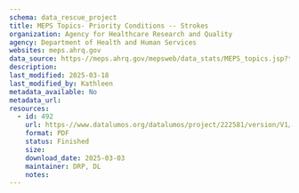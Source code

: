 ```yaml
---
schema: data_rescue_project 
title: MEPS Topics- Priority Conditions -- Strokes
organization: Agency for Healthcare Research and Quality
agency: Department of Health and Human Services
websites: meps.ahrq.gov
data_source: https-//meps.ahrq.gov/mepsweb/data_stats/MEPS_topics.jsp?topicid=4Z9
description: 
last_modified: 2025-03-18
last_modified_by: Kathleen
metadata_available: No
metadata_url: 
resources:
  - id: 492
    url: https-//www.datalumos.org/datalumos/project/222581/version/V1/view
    format: PDF
    status: Finished
    size: 
    download_date: 2025-03-03
    maintainer: DRP, DL
    notes: 
---
```

